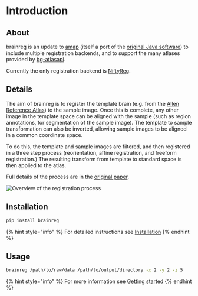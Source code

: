 # Introduction

## About

brainreg is an update to [amap](https://github.com/SainsburyWellcomeCentre/amap-python) \(itself a port of the [original Java software](https://www.nature.com/articles/ncomms11879)\) to include multiple registration backends, and to support the many atlases provided by [bg-atlasapi](https://github.com/brainglobe/bg-atlasapi).

Currently the only registration backend is [NiftyReg](http://cmictig.cs.ucl.ac.uk/wiki/index.php/NiftyReg).

## Details

The aim of brainreg is to register the template brain \(e.g. from the [Allen Reference Atlas](https://mouse.brain-map.org/static/atlas)\) to the sample image. Once this is complete, any other image in the template space can be aligned with the sample \(such as region annotations, for segmentation of the sample image\). The template to sample transformation can also be inverted, allowing sample images to be aligned in a common coordinate space.

To do this, the template and sample images are filtered, and then registered in a three step process \(reorientation, affine registration, and freeform registration.\) The resulting transform from template to standard space is then applied to the atlas.

Full details of the process are in the [original paper](https://www.nature.com/articles/ncomms11879).

![Overview of the registration process](https://raw.githubusercontent.com/SainsburyWellcomeCentre/amap-python/master/resources/reg_process.png)

## Installation

```bash
pip install brainreg
```

{% hint style="info" %}
For detailed instructions see [Installation](installation.md)
{% endhint %}

## Usage

```bash
brainreg /path/to/raw/data /path/to/output/directory -x 2 -y 2 -z 5 
```

{% hint style="info" %}
For more information see [Getting started](getting-started/)
{% endhint %}

